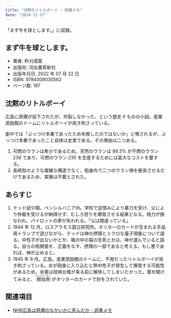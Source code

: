```yaml
---
title: "沈黙のリトルボーイ - 読書メモ"
date: "2024-12-17"
---
```


「まず牛を球とします。」に収録。

## まず牛を球とします。

- 著者: 柞刈湯葉
- 出版社: 河出書房新社
- 出版年月日: 2022 年 07 月 22 日
- ISBN: 9784309030562
- ページ数: 187

## 沈黙のリトルボーイ

広島に原爆が投下されたが、炸裂しなかった、という歴史 if ものの小説。産業奨励館のドームにリトルボーイが突き刺さっている。

劇中では「ぶっつけ本番であったため失敗したのではないか」と噂されるが、ぶっつけ本番であったこと自体は史実である。その理由は二つある。

1. 可燃のウランは希少であるため。天然のウランは 99.3% が不燃のウラン 238 であり、可燃のウラン 235 を生産するためには莫大なコストを要する。
2. 長崎型のような複雑な構造でなく、砲身内で二つのウラン弾を衝突させるだけであるため、実験は不要とされた。

## あらすじ

1. テッド幼少期。ペンシルバニア州。学校で逆恨みにより暴力を受け、父により仲裁を受けるが納得せず、むしろ怒りを爆発させる結果となる。視力が損なわれ、パイロットの夢が失われる。「父は間違っている」
2. 1944 年 12 月。ロスアラモス国立研究所。タリホーのカードが含まれる手品用トランプで遊びながら、テッドは神の摂理とミクロな量子現象について語る。中性子が出ないかとか、箱の中の猫の生死とかは、神が選んでいると語る。自らの核開発を、正義をなす、摂理の一部であると考える。もし悪であれば、神が止めると。
3. 1945 年 9 月。広島。産業奨励館のドームに、不発だったリトルボーイが突き刺さっている。水が砲身に入り込むと熱中性子が発生して爆発する可能性があるため、米軍は枕崎台風が来る前に解体してしまいたかった。蓋を開けてみると、<ruby> 開始剤 <rp>(</rp><rt>イシニエーター</rt><rp>)</rp> </ruby>がタリホーのカードで封をされていた。

## 関連項目

- [NHK広島は原爆のなかいかに死んだか - 読書メモ](240806-book-esperanto-nuke.md)